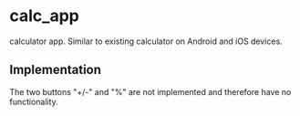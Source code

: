# calc_app

calculator app. Similar to existing calculator on Android and iOS devices.

## Implementation

The two buttons "+/-" and "%" are not implemented and therefore have no functionality.

